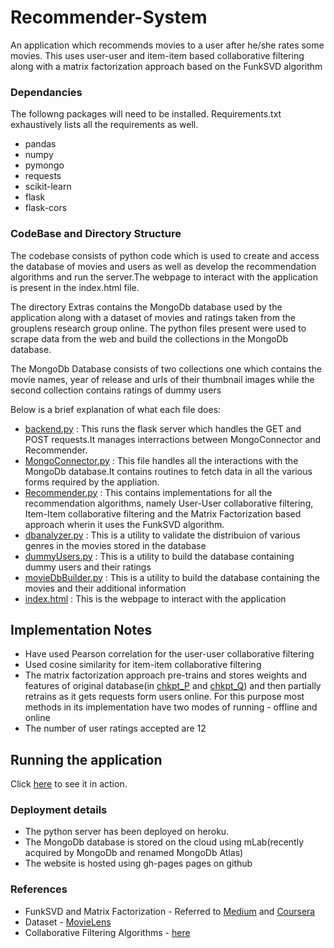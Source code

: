 
# Recommender-System
An application which recommends movies to a user after he/she rates some movies. This uses user-user and item-item based collaborative filtering along with a matrix factorization approach based on the FunkSVD algorithm

### Dependancies

The followng packages will need to be installed. Requirements.txt exhaustively lists all the requirements as well.

* pandas
* numpy
* pymongo
* requests
* scikit-learn
* flask
* flask-cors

### CodeBase and Directory Structure

The codebase consists of python code which is used to create and access the database of movies and users as well as develop the recommendation algorithms and run the server.The webpage to interact with the application is present in the index.html file.

The directory Extras contains the MongoDb database used by the application along with a dataset of movies and ratings taken from the grouplens research group online. The python files present were used to scrape data from the web and build the collections in the MongoDb database. 

The MongoDb Database consists of two collections one which contains the movie names, year of release and urls of their thumbnail images
while the second collection contains ratings of dummy users

Below is a brief explanation of what each file does:
* [backend.py](backend.py) : This runs the flask server which handles the GET and POST requests.It manages interractions between MongoConnector and Recommender.
* [MongoConnector.py](MongoConnector.py) : This file handles all the interactions with the MongoDb database.It contains routines to fetch data in all the various forms required by the appliation.
* [Recommender.py](Recommender.py) : This contains implementations for all the recommendation algorithms, namely User-User collaborative filtering, Item-Item collaborative filtering and the Matrix Factorization based approach wherin it uses the FunkSVD algorithm.
* [dbanalyzer.py](Extras/dbanalyzer.py) : This is a utility to validate the distribuion of various genres in the movies stored in the database
* [dummyUsers.py](Extras/dummyUsers.py) : This is a utility to build the database containing dummy users and their ratings
* [movieDbBuilder.py](Extras/movieDbBuilder.py) : This is a utility to build the database containing the movies and their additional information
* [index.html](index.html) : This is the webpage to interact with the application

## Implementation Notes

* Have used Pearson correlation for the user-user collaborative filtering
* Used cosine similarity for item-item collaborative filtering
* The matrix factorization approach pre-trains and stores weights and features of original database(in [chkpt_P](chkpt_P.csv) and [chkpt_Q](chkpt_Q.csv)) and then partially retrains as it gets requests form users online. For this purpose most methods in its implementation have two modes of running - offline and online
* The number of user ratings accepted are 12 

## Running the application

Click [here](https://amehra-github.github.io/Recommender-System/index.html) to see it in action.

### Deployment details

* The python server has been deployed on heroku. 
* The MongoDb database is stored on the cloud using mLab(recently acquired by MongoDb and renamed MongoDb Atlas)
* The website is hosted using gh-pages pages on github

### References

* FunkSVD and Matrix Factorization - Referred to [Medium](https://medium.com/datadriveninvestor/how-funk-singular-value-decomposition-algorithm-work-in-recommendation-engines-36f2fbf62cac) and [Coursera](https://www.coursera.org/learn/matrix-factorization)
* Dataset - [MovieLens](https://grouplens.org/datasets/movielens/)
* Collaborative Filtering Algorithms - [here](https://hackernoon.com/introduction-to-recommender-system-part-1-collaborative-filtering-singular-value-decomposition-44c9659c5e75)



